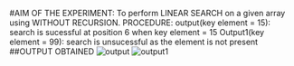 #AIM OF THE EXPERIMENT:
To perform LINEAR SEARCH on a given array using WITHOUT RECURSION.
PROCEDURE:
output(key element = 15):
search is sucessful at position 6 when key element = 15
Output1(key element = 99):
search is unsucessful as the element is not present
##OUTPUT OBTAINED
![output](screenshot(43).png)
![output1](screenshot(44).png)
